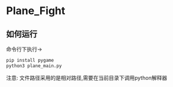 # Plane_Fight

## 如何运行
命令行下执行->
```bash
pip install pygame
python3 plane_main.py
```
注意: 文件路径采用的是相对路径,需要在当前目录下调用python解释器
